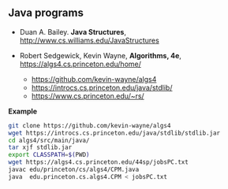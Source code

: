 ## Java programs

* Duan A. Bailey. **Java Structures**, http://www.cs.williams.edu/JavaStructures

* Robert Sedgewick, Kevin Wayne, **Algorithms, 4e**, https://algs4.cs.princeton.edu/home/
  * https://github.com/kevin-wayne/algs4
  * https://introcs.cs.princeton.edu/java/stdlib/
  * https://www.cs.princeton.edu/~rs/

**Example**

```bash
git clone https://github.com/kevin-wayne/algs4
wget https://introcs.cs.princeton.edu/java/stdlib/stdlib.jar
cd algs4/src/main/java/
tar xjf stdlib.jar
export CLASSPATH=$(PWD)
wget https://algs4.cs.princeton.edu/44sp/jobsPC.txt
javac edu/princeton/cs/algs4/CPM.java
java  edu.princeton.cs.algs4.CPM < jobsPC.txt
```

